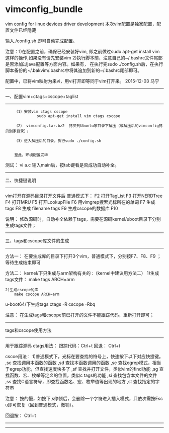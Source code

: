 # vimconfig_bundle
vim config for linux devices driver development 
本次vim配置是独家配置，配置文件已经隐藏

输入./config.sh 即可自动完成配置。

注意：1)在配置之前，确保已经安装好vim,
	  即之前做过sudo apt-get install vim 这样的操作,如果没有请先安装vim
	  2)执行脚本前，注意自己的~/.bashrc文件尾部是否添加过java配置等方面内容。如果有，
	  在执行完sudo ./config.sh后，在执行脚本备份的~/.bakvim/.bashrc中将其追加到新的~/.bashrc尾部即可。

配置中，已将vim映射为来vi，用vi打开即等同于vim打开来。
2015-12-03 马宁
*******************************
一、配置vim+ctags+cscope+taglist 
*******************************

        （1）安装vim ctags cscope
                  sudo apt-get install vim ctags cscope

        （2） vimconfig.tar.bz2  拷贝到Ubuntu家目录下解压（或解压后的vimconfig拷贝到家目录）；
                  
        （3）进入解压后的目录，执行sudo ./config.sh
        
                  
        至此，环境配置完毕
测试：
        vi a.c
        输入main后，按tab键看是否成功自动补全。
        
*********************
二、快捷键说明 
********************** 
vim打开在源码目录打开文件后
普通模式下：
F2    打开TagList
F3    打开NERDTree
F4    打开MRU
F5    打开LookupFile
F6    用vimgrep搜索光标所在的单词
F7    生成tags
F8    生成 filename tags
F9    生成cscope的数据库
F10  

说明：
		修改源码时，自动补全依赖于tags，需要在源码kernel/uboot目录下分别生成tags文件；
************************
三、tags和cscope库文件的生成
************************
方法一：
	在要生成库的目录下打开3个vim，普通模式下，分别按F7、F8、F9 ；等待生成结束即可
 
方法二：
   kernel/下只生成与arm架构有关的 :（kernel中建议用方法二）
   	1)生成tags文件： 
   		make tags ARCH=arm
   	
   	2)生成cscope的库 
   		make cscope ARCH=arm
   		
  u-boot64/下生成tags
   	ctags -R
		cscope -Rbq
		
注意：
		在生成tags和cscope前已打开的文件不能跟踪代码，重新打开即可；
		
**************************
tags和cscope使用方法
**************************
用于跟踪源码
ctags用法：
	跟踪代码：Ctrl+t
	回退：	Ctrl+t
	
cscoe用法：
1)普通模式下，光标在要查找的符号上，快速按下以下对应快捷键。
,sc	 查找调用本函数的函数
,sd	 查找本函数调用的函数
,se	 查找egrep模式，相当于egrep功能，但查找速度快多了
,sf	 查找并打开文件，类似vim的find功能
,sg	 查找函数、宏、枚举等定义的位置，类似c tags的功能
,si	 查找包含本文件的文件
,ss	 查找C语言符号，即查找函数名、宏、枚举值等出现的地方
,st	 查找指定的字符串

注意：
	按的慢，如按下,s停顿后，会删除一个字符进入插入模式，只依次需按Esc u即可恢复（回到普通模式，撤销）。

回退按：
		Ctrl+t
		
***************************

***************************

